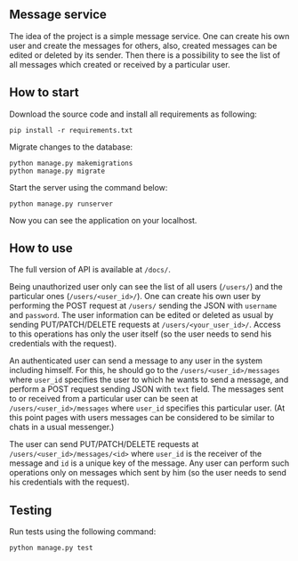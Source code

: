 ## Message service
The idea of the project is a simple message service. One can create his own user and create the messages for others, 
also, created messages can be edited or deleted by its sender. Then there is a possibility to see the list of all messages which created or received by a particular user. 

## How to start
Download the source code and install all requirements as following:
``` 
pip install -r requirements.txt 
```
Migrate changes to the database:
```
python manage.py makemigrations
python manage.py migrate
```
Start the server using the command below:
``` 
python manage.py runserver 
```
Now you can see the application on your localhost.

## How to use
The full version of API is available at `/docs/`.

Being unauthorized user only can see the list of all users (`/users/`) and the particular ones (`/users/<user_id>/`).
One can create his own user by performing the POST request at `/users/` sending the JSON with `username` and `password`.
The user information can be edited or deleted as usual by sending PUT/PATCH/DELETE requests at `/users/<your_user_id>/`. 
Access to this operations has only the user itself (so the user needs to send his credentials with the request).

An authenticated user can send a message to any user in the system including himself. For this, he should go to the `/users/<user_id>/messages`
where `user_id` specifies the user to which he wants to send a message, and perform a POST request sending JSON with `text` field.
The messages sent to or received from a particular user can be seen at `/users/<user_id>/messages` where `user_id` specifies this particular user. (At this point pages with users messages can be considered to be similar to chats in a usual messenger.)

The user can send PUT/PATCH/DELETE requests at `/users/<user_id>/messages/<id>` where `user_id` is the receiver of the message and `id` 
is a unique key of  the message. Any user can perform such operations only on messages which sent by him 
(so the user needs to send his credentials with the request). 

## Testing
Run tests using the following command:
```
python manage.py test
```
